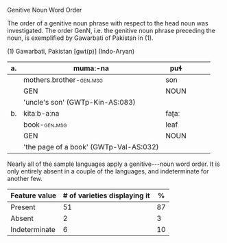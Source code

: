 Genitive Noun Word Order

The order of a genitive noun phrase with respect to the head noun was
investigated. The order GenN, i.e. the genitive noun phrase preceding
the noun, is exemplified by Gawarbati of Pakistan in (1).

(1) Gawarbati, Pakistan \[gwt(p)\] (Indo-Aryan)

| a\. | mumaː-na                                               | puɬ   |     |     |     |
|-----|--------------------------------------------------------|-------|-----|-----|-----|
|     | mothers.brother-<span class="smallcaps">gen.msg</span> | son   |     |     |     |
|     | GEN                                                    | NOUN  |     |     |     |
|     | 'uncle's son' (GWTp-Kin-AS:083)                        |       |     |     |     |
| b\. | kitaːb-aːna                                            | faʈaː |     |     |     |
|     | book-<span class="smallcaps">gen.msg</span>            | leaf  |     |     |     |
|     | GEN                                                    | NOUN  |     |     |     |
|     | 'the page of a book' (GWTp-Val-AS:032)                 |       |     |     |     |

Nearly all of the sample languages apply a genitive---noun word order.
It is only entirely absent in a couple of the languages, and
indeterminate for another few.

| Feature value | \# of varieties displaying it | \%  |
|---------------|-------------------------------|-----|
| Present       | 51                            | 87  |
| Absent        | 2                             | 3   |
| Indeterminate | 6                             | 10  |
